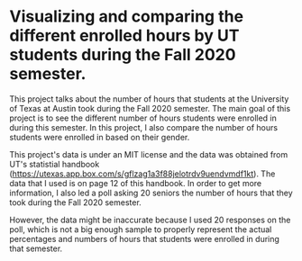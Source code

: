 # Visualizing and comparing the different enrolled hours by UT students during the Fall 2020 semester.

This project talks about the number of hours that students at the University of Texas at Austin took during the Fall 2020 semester. The main goal of this project is to see the different number of hours students were enrolled in during this semester. In this project, I also compare the number of hours students were enrolled in based on their gender.

This project's data is under an MIT license and the data was obtained from UT's statistial handbook (https://utexas.app.box.com/s/gflzag1a3f88jelotrdv9uendvmdf1kt). The data that I used is on page 12 of this handbook. In order to get more information, I also led a poll asking 20 seniors the number of hours that they took during the Fall 2020 semester.

However, the data might be inaccurate because I used 20 responses on the poll, which is not a big enough sample to properly represent the actual percentages and numbers of hours that students were enrolled in during that semester.
